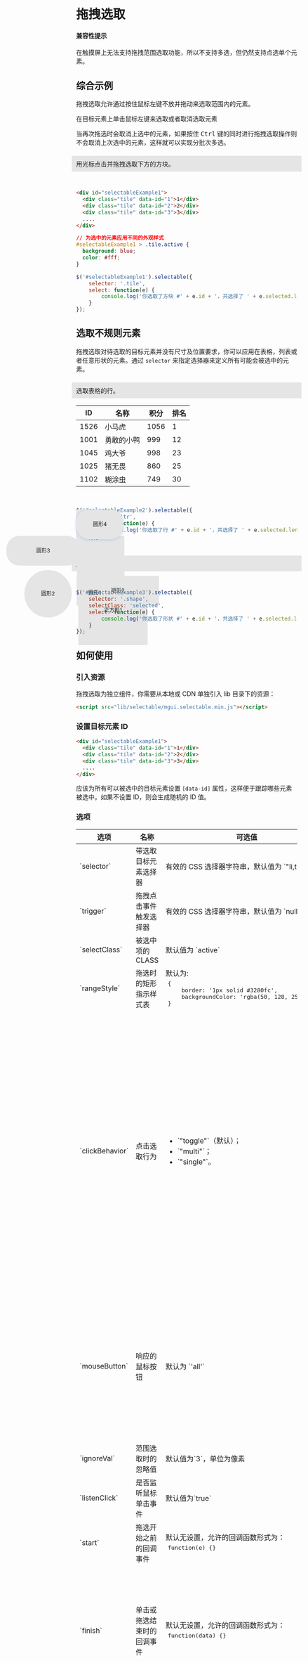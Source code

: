 # 拖拽选取

<div class="alert alert-warning">
  <h4>兼容性提示</h4>
  <p>在触摸屏上无法支持拖拽范围选取功能，所以不支持多选，但仍然支持点选单个元素。</p>
</div>

## 综合示例
 
拖拽选取允许通过按住鼠标左键不放并拖动来选取范围内的元素。

在目标元素上单击鼠标左键来选取或者取消选取元素

当再次拖选时会取消上选中的元素，如果按住 <kbd>Ctrl</kbd> 键的同时进行拖拽选取操作则不会取消上次选中的元素，这样就可以实现分批次多选。

<style>
.selectable-example {padding: 10px;}
.selectable-example > .message {margin: -10px -10px 10px; background-color: #e5e5e5; padding: 8px 10px;}
#selectableExample1 > .tile {text-align: center; padding: 20px 0; background-color: #e5e5e5; margin: 10px; float: left; width: 70px; font-size: 20px;}
#selectableExample1 > .tile.active {background-color: #3280FC; color: #fff;}

#selectableExample3 {position: relative; height: 300px;}
#selectableExample3 > .shape {text-align: center; border: transparent 4px solid; background-color: #e5e5e5; position: absolute; font-size: 12px;}
#selectableExample3 > .shape.selected {border-color: #3280FC; background-color: #fff}
#shape-sqaure1 {width: 150px; height: 150px; line-height: 150px; left: 50%;}
#shape-sqaure2 {width: 100px; height: 100px; line-height: 100px; left: 20%; bottom: 10px}
#shape-sqaure3 {width: 80px; height: 120px; line-height: 120px; left: 0; bottom: 50px}
#shape-sqaure4 {width: 180px; height: 60px; line-height: 60px; left: 10%;}
#shape-circle1 {width: 70px; height: 70px; line-height: 70px; left: 35%; border-radius: 50%;}
#shape-circle2 {width: 100px; height: 100px; line-height: 100px; right: 20px; top: 50px; border-radius: 50%;}
#shape-circle3 {width: 160px; height: 60px; line-height: 60px; right: 10%; bottom: 50px; border-radius: 30px;}
@keyframes example-move-circle {
  0% { left: 0%; }
  100% { left: 80%; }
}
#shape-circle4 {width: 100px; height: 60px; line-height: 60px; left: 0%; bottom: 110px; border-radius: 30px; animation: example-move-circle 10s infinite alternate linear; box-shadow: 0 1px 6px rgba(50,128,252,.3);}
</style>

<example class="clearfix selectable-example" id="selectableExample1">
  <div class="message">用光标点击并拖拽选取下方的方块。</div>
</example>

```html
<div id="selectableExample1">
  <div class="tile" data-id="1">1</div>
  <div class="tile" data-id="2">2</div>
  <div class="tile" data-id="3">3</div>
  ....
</div>
```

```css
// 为选中的元素应用不同的外观样式
#selectableExample1 > .tile.active {
  background: blue;
  color: #fff;
}
```

```js
$('#selectableExample1').selectable({
    selector: '.tile',
    select: function(e) {
        console.log('你选取了方块 #' + e.id + '，共选择了 ' + e.selected.length + ' 个。');
    }
});
```

## 选取不规则元素

拖拽选取对待选取的目标元素并没有尺寸及位置要求，你可以应用在表格，列表或者任意形状的元素。通过 `selector` 来指定选择器来定义所有可能会被选中的元素。

<example class="selectable-example" id="selectableExample2">
  <div class="message">选取表格的行。</div>
  <table class="table">
    <thead>
      <tr>
        <th>ID</th>
        <th>名称</th>
        <th>积分</th>
        <th>排名</th>
      </tr>
    </thead>
    <tbody>
      <tr data-id="1526">
        <td>1526</td>
        <td>小马虎</td>
        <td>1056</td>
        <td class="text-red"><i class="icon icon-double-angle-up"></i> 1 </td>
      </tr>
      <tr data-id="1001">
        <td>1001</td>
        <td>勇敢的小鸭</td>
        <td>999</td>
        <td class="text-red"><i class="icon icon-double-angle-up"></i> 12 </td>
      </tr>
      <tr data-id="1045">
        <td>1045</td>
        <td>鸡大爷</td>
        <td>998</td>
        <td class="text-green"><i class="icon icon-double-angle-up"></i> 23 </td>
      </tr>
      <tr data-id="1025">
        <td>1025</td>
        <td>猪无畏</td>
        <td>860</td>
        <td class="text-green"><i class="icon icon-double-angle-down"></i> 25 </td>
      </tr>
      <tr data-id="1102">
        <td>1102</td>
        <td>糊涂虫</td>
        <td>749</td>
        <td class="text-red"><i class="icon icon-double-angle-up"></i> 30 </td>
      </tr>
    </tbody>
  </table>
</example>

```js
$('#selectableExample2').selectable({
    selector: 'tr',
    select: function(e) {
        console.log('你选取了行 #' + e.id + '，共选择了 ' + e.selected.length + ' 个。');
    }
});
```

<example class="selectable-example" id="selectableExample3">
  <div class="message">选取下方的图形</div>
  <div class="shape" id="shape-sqaure1" data-id="sqaure1">正方形1</div>
  <div class="shape" id="shape-sqaure2" data-id="sqaure2">正方形2</div>
  <div class="shape" id="shape-sqaure3" data-id="sqaure3">矩形1</div>
  <div class="shape" id="shape-sqaure4" data-id="sqaure4">矩形2</div>
  <div class="shape" id="shape-circle1" data-id="circle1">圆形1</div>
  <div class="shape" id="shape-circle2" data-id="circle2">圆形2</div>
  <div class="shape" id="shape-circle3" data-id="circle3">圆形3</div>
  <div class="shape" id="shape-circle4" data-id="circle4">圆形4</div>
</example>

```js
$('#selectableExample3').selectable({
    selector: '.shape',
    selectClass: 'selected',
    select: function(e) {
        console.log('你选取了形状 #' + e.id + '，共选择了 ' + e.selected.length + ' 个。');
    }
});
```

## 如何使用

### 引入资源

拖拽选取为独立组件，你需要从本地或 CDN 单独引入 lib 目录下的资源：

```html
<script src="lib/selectable/mgui.selectable.min.js"></script>
```

### 设置目标元素 ID

```html
<div id="selectableExample1">
  <div class="tile" data-id="1">1</div>
  <div class="tile" data-id="2">2</div>
  <div class="tile" data-id="3">3</div>
  ....
</div>
```

应该为所有可以被选中的目标元素设置 `[data-id]` 属性，这样便于跟踪哪些元素被选中。如果不设置 ID，则会生成随机的 ID 值。

### 选项

<table class="table table-bordered">
  <thead>
    <tr>
      <th style="width: 100px;">选项</th>
      <th style="width: 100px;">名称</th>
      <th style="width: 180px;">可选值</th>
      <th>描述</th>
    </tr>
  </thead>
  <tbody>
    <tr>
      <td>`selector`</td>
      <td>带选取目标元素选择器</td>
      <td>有效的 CSS 选择器字符串，默认值为 `"li,tr,div"`</td>
      <td></td>
    </tr>
    <tr>
      <td>`trigger`</td>
      <td>拖拽点击事件触发选择器</td>
      <td>有效的 CSS 选择器字符串，默认值为 `null`</td>
      <td>如果设置为null，则整个父级容器都可以触发拖选事件。</td>
    </tr>
    <tr>
      <td>`selectClass`</td>
      <td>被选中项的 CLASS</td>
      <td>默认值为 `active`</td>
      <td>如果设置为 `''`，则不会为选中项添加 CLASS</td>
    </tr>
    <tr>
      <td>`rangeStyle`</td>
      <td>拖选时的矩形指示样式表</td>
      <td>默认为: <br> <pre style="padding: 5px; margin: 0">{
    border: '1px solid #3280fc',
    backgroundColor: 'rgba(50, 128, 252, 0.2)'
}</pre></td>
      <td>默认为蓝色边框，半透明矩形。</td>
    </tr>
    <tr>
      <td>`clickBehavior`</td>
      <td>点击选取行为</td>
      <td>
        <ul>
          <li>`"toggle"`（默认）；</li>
          <li>`"multi"`；</li>
          <li>`"single"`。</li>
        </ul>
      </td>
      <td>
        <ul>
          <li>`"toggle"`：单击目标元素，会切换其选择或非选择状态，每次选中（包括单击或拖拽）都会取消之前的所有选择（除非选择时按住了 <kbd>Ctrl</kbd> 键）；</li>
          <li>`"multi"`：单击目标元素，会切换其选择或非选择状态，但不会取消之前的选择，拖拽选择会取消之前的所有选择（除非选择时按住了 <kbd>Ctrl</kbd> 键）；</li>
          <li>`"single"`：单击目标元素会取消已选择的元素，并选中当前点击的元素，拖拽选择会取消之前的所有选择（除非选择时按住了 <kbd>Ctrl</kbd> 键）。</li>
        </ul>
      </td>
    </tr>
    <tr>
      <td>`mouseButton`</td>
      <td>响应的鼠标按钮</td>
      <td>默认为 `'all'`</td>
      <td>
        <p>所有可响应的鼠标按钮参考 <a href="https://developer.mozilla.org/zh-CN/docs/Web/API/MouseEvent/button" target="_blank"><code>MouseEvent.button</code></a>：</p>
        <ul>
          <li>`'all'` 或 `-1`：响应所有鼠标按键；</li>
          <li>`'left'` 或 `0`：响应鼠标左键；</li>
          <li>`'middle'` 或 `1`：响应鼠标滚轮（中键）；</li>
          <li>`'right'` 或 `2`：响应鼠标右键。</li>
        </ul>
      </td>
    </tr>
    <tr>
      <td>`ignoreVal`</td>
      <td>范围选取时的忽略值</td>
      <td>默认值为`3`，单位为像素</td>
      <td>当鼠标一次拖选时移动的范围小于此值，则忽略此次拖选操作。</td>
    </tr>
    <tr>
      <td>`listenClick`</td>
      <td>是否监听鼠标单击事件</td>
      <td>默认值为`true`</td>
      <td>如果设置为 `false`，则用户点击元素但没有拖拽操作时不会选中任何内容。</td>
    </tr>
    <tr>
      <td>`start`</td>
      <td>拖选开始之前的回调事件</td>
      <td>
        默认无设置，允许的回调函数形式为：<br>
        <pre style="padding: 5px; margin: 0">function(e) {}</pre>
      </td>
      <td>在此回调事件中返回 `false` 来取消此次拖选操作。</td>
    </tr>
    <tr>
      <td>`finish`</td>
      <td>单击或拖选结束时的回调事件</td>
      <td>
        默认无设置，允许的回调函数形式为：
        <pre style="padding: 5px; margin: 0">function(data) {}</pre>
      </td>
      <td>
        `data` 参数为一个对象，包含如下属性：
        <ul>
          <li>`data.selections`：所有元素的选中或非选中状态，例如 `{1: true, 2: false, ...}`；</li>
          <li>`data.selected`：所有已选中的元素 ID 值的数组，例如 `["1", "3"]`。</li>
        </ul>
      </td>
    </tr>
    <tr>
      <td>`select`</td>
      <td>当有目标元素被选中时的回调事件</td>
      <td>
        默认无设置，允许的回调函数形式为：
        <pre style="padding: 5px; margin: 0">function(data) {}</pre>
      </td>
      <td>
        `data` 参数为一个对象，包含如下属性：
        <ul>
          <li>`id`：当前正在被选中的目标元素 ID；</li>
          <li>`data.selections`：所有元素的选中或非选中状态，例如 `{1: true, 2: false, ...}`；</li>
          <li>`data.selected`：所有已选中的元素 ID 值的数组，例如 `["1", "3"]`。</li>
        </ul>
      </td>
    </tr>
    <tr>
      <td>`unselect`</td>
      <td>当有目标元素被取消选中时的回调事件</td>
      <td>
        默认无设置，允许的回调函数形式为：
        <pre style="padding: 5px; margin: 0">function(data) {}</pre>
      </td>
      <td>
        `data` 参数为一个对象，包含如下属性：
        <ul>
          <li>`id`：当前正在被取消选中的目标元素 ID；</li>
          <li>`data.selections`：所有元素的选中或非选中状态，例如 `{1: true, 2: false, ...}`；</li>
          <li>`data.selected`：所有已选中的元素 ID 值的数组，例如 `["1", "3"]`。</li>
        </ul>
      </td>
    </tr>
  </tbody>
</table>

#### 初始化和获取选中的元素

```js
var options = {
    selector: 'div', // #selectable 内的所有 div 都可以进行选中
    rangeStyle: {
      border: '1px solid red' // 拖选范围指示矩形边框设置为红色
    },
    finish: function(data) {  // 选择结束时的回调函数
        // 所有元素的选中或非选中状态
        console.log(data.selections);

        // 所有已选中的元素 ID 值的数组
        console.log(data.selected);
    }
};

$('#selectable').selectable(options);
```

### 方法

<table class="table table-bordered">
  <thead>
    <tr>
      <th style="width: 120px;">方法</th>
      <th style="width: 200px;">参数</th>
      <th>描述</th>
    </tr>
  </thead>
  <tbody>
    <tr>
      <td>`toggle()`</td>
      <td></td>
      <td>切换选中或取消选中所有目标元素。</td>
    </tr>
    <tr>
      <td>`toggle(elementOrId)`</td>
      <td>`elementOrId`：要切换显示的目标元素或者其 id。</td>
      <td>切换指定目标元素的选中或取消选中状态。</td>
    </tr>
    <tr>
      <td>`select()`</td>
      <td></td>
      <td>选中所有目标元素。</td>
    </tr>
    <tr>
      <td>`select(elementOrId)`</td>
      <td>`elementOrId`：要选中的目标元素或其 id。</td>
      <td>选中指定目标元素。</td>
    </tr>
    <tr>
      <td>`unselect()`</td>
      <td></td>
      <td>取消选中所有目标元素。</td>
    </tr>
    <tr>
      <td>`unselect(elementOrId)`</td>
      <td>`elementOrId`：要取消选中的目标元素或其 id。</td>
      <td>取消选中指定目标元素。</td>
    </tr>
    <tr>
      <td>`syncSelectionsFromClass()`</td>
      <td></td>
      <td>从元素的 class 同步选中和非选中状态。</td>
    </tr>
  </tbody>
</table>

#### 调用方法

```js
// 初始化
$('#selectable').selectable();

// 获取 selectable 实例
var mySelectable = $('#selectable').data('mgui.selectable');

// 调用方法全选方法
mySelectable.select();

// 选中 id 为 1030 的目标元素
mySelectable.select('1030');
```


## 数据表格

MGUI 中的 [数据表格](#view/datatable) 现已支持拖拽选择，只需要在数据表格中的 `selectable` 选项设置为 `true` 即可，或者将该选项直接设置为 `selectable` 所支持的选项对象。

<example class="selectable-example">
  <div class="message">为数据表格启用拖拽选择。</div>
  <table class="table" id="selectableDatableExample">
    <thead>
      <tr>
        <th>ID</th>
        <th class="flex-col">名称</th>
        <th class="flex-col">积分</th>
        <th>排名</th>
      </tr>
    </thead>
    <tbody>
      <tr data-id="1526">
        <td>1526</td>
        <td>小马虎</td>
        <td>1056</td>
        <td class="text-red"><i class="icon icon-double-angle-up"></i> 1 </td>
      </tr>
      <tr data-id="1001">
        <td>1001</td>
        <td>勇敢的小鸭</td>
        <td>999</td>
        <td class="text-red"><i class="icon icon-double-angle-up"></i> 12 </td>
      </tr>
      <tr data-id="1045">
        <td>1045</td>
        <td>鸡大爷</td>
        <td>998</td>
        <td class="text-green"><i class="icon icon-double-angle-up"></i> 23 </td>
      </tr>
      <tr data-id="1025">
        <td>1025</td>
        <td>猪无畏</td>
        <td>860</td>
        <td class="text-green"><i class="icon icon-double-angle-down"></i> 25 </td>
      </tr>
      <tr data-id="1102">
        <td>1102</td>
        <td>糊涂虫</td>
        <td>749</td>
        <td class="text-red"><i class="icon icon-double-angle-up"></i> 30 </td>
      </tr>
    </tbody>
  </table>
</example>

```javasript
$('#selectableDatableExample').datatable({
    checkable: true, // 启用数据表格的选中功能
    selectable: {    // 设置拖拽选择的选项
        finish: function(e) {
            console.log('当前选中的行数：', e.selected.length);
        }
    }
});
```

<script src="dist/lib/datatable/mgui.datatable.min.js"></script>
<link href="dist/lib/datatable/mgui.datatable.min.css" rel="stylesheet">
<script src="dist/lib/selectable/mgui.selectable.min.js"></script>
<script>
$(function() {
    var onTileSelect = function(e, that, a) {
      this.$.children('.message').html('你选取了 <strong>#' + e.id + '</strong>，共选择了 <strong>' + e.selected.length + '</strong> 个。');
    };

    var $example1 = $('#selectableExample1');
    for(var i = 0; i < 36; ++i) {
        $example1.append('<div class="tile" data-id="' + (i + 1) + '">' + (i + 1) + '</div>');
    }
    $example1.selectable({
        selector: '.tile',
        clickBehavior: 'single',
        select: onTileSelect,
        unselect: onTileSelect
    });

    $('#selectableExample2').selectable({
        selector: 'tr',
        select: onTileSelect,
        unselect: onTileSelect
    });

    $('#selectableExample3').selectable({
        selectClass: 'selected',
        selector: '.shape',
        select: onTileSelect,
        unselect: onTileSelect
    });

    $('#selectableDatableExample').datatable({
        checkable: true,
        selectable: {
            finish: function(e) {
                $('#selectableDatableExample').prev('.message').html('你共选择了 <strong>' + e.selected.length + '</strong> 个。');
            }
        }
    });
});
</script>
